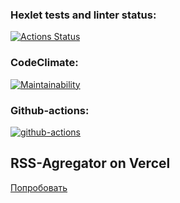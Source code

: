 ### Hexlet tests and linter status:

[![Actions Status](https://github.com/Starodubtcev/frontend-project-11/workflows/hexlet-check/badge.svg)](https://github.com/Starodubtcev/frontend-project-11/actions)

### CodeClimate:

[![Maintainability](https://api.codeclimate.com/v1/badges/712617167c89de40e4aa/maintainability)](https://codeclimate.com/github/Starodubtcev/frontend-project-11/maintainability)

### Github-actions:

[![github-actions](https://github.com/Starodubtcev/frontend-project-11/actions/workflows/github-actions.yml/badge.svg)](https://github.com/Starodubtcev/frontend-project-11/actions/workflows/github-actions.yml)

## RSS-Agregator on Vercel

[Попробовать](https://frontend-project-11-cyan.vercel.app/)
